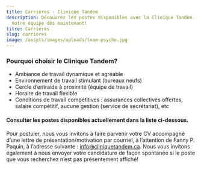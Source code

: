 ```yaml
---
title: Carrières - Clinique Tandem
description: Découvrez les postes disponibles avec la Clinique Tandem. Rejoignez
  notre équipe dès maintenant!
titre: Carrières
slug: carrieres
image: /assets/images/uploads/team-psycho.jpg
---
```

### Pourquoi choisir le Clinique Tandem?

* Ambiance de travail dynamique et agréable
* Environnement de travail stimulant (bureaux neufs)
* Cercle d’entraide à proximité (équipe de travail)
* Horaire de travail flexible
* Conditions de travail compétitives : assurances collectives offertes, salaire compétitif, aucune gestion (service de secrétariat), etc

#### Consulter les postes disponibles actuellement dans la liste ci-dessous.

Pour postuler, nous vous invitons à faire parvenir votre CV accompagné d’une lettre de présentation/motivation par courriel, à l’attention de Fanny P. Paquin, à l’adresse suivante : [info@cliniquetandem.ca](mailto:info@cliniquetandem.ca). Nous vous invitons également à nous envoyer votre candidature de façon spontanée si le poste que vous recherchez n’est pas présentement affiché!